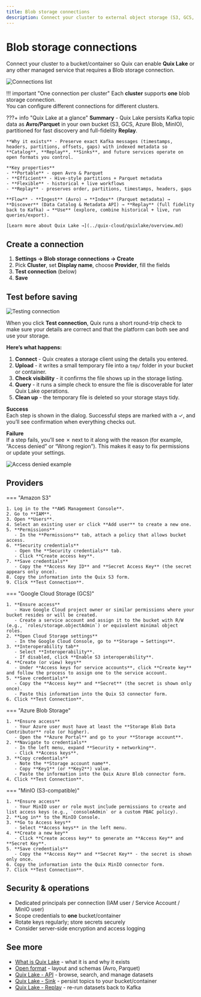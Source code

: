 ```yaml
---
title: Blob storage connections
description: Connect your cluster to external object storage (S3, GCS, Azure Blob, MinIO) to enable Quix Lake.
---
```


# Blob storage connections

Connect your cluster to a bucket/container so Quix can enable **Quix Lake** or any other managed service that requires a Blob storage connection.

![Connections list](../../images/blob-storage/connections-list-running.png)

!!! important "One connection per cluster"
    Each **cluster** supports **one** blob storage connection.  
    You can configure different connections for different clusters.
    
???+ info "Quix Lake at a glance"
    **Summary** - Quix Lake persists Kafka topic data as **Avro/Parquet** in your own bucket (S3, GCS, Azure Blob, MinIO), partitioned for fast discovery and full-fidelity **Replay**.

    **Why it exists** - Preserve exact Kafka messages (timestamps, headers, partitions, offsets, gaps) with indexed metadata so **Catalog**, **Replay**, **Sinks**, and future services operate on open formats you control.

    **Key properties**
    - **Portable** - open Avro & Parquet
    - **Efficient** - Hive-style partitions + Parquet metadata
    - **Flexible** - historical + live workflows
    - **Replay** - preserves order, partitions, timestamps, headers, gaps

    **Flow** - **Ingest** (Avro) → **Index** (Parquet metadata) → **Discover** (Data Catalog & Metadata API) → **Replay** (full fidelity back to Kafka) → **Use** (explore, combine historical + live, run queries/export).

    [Learn more about Quix Lake →](../quix-cloud/quixlake/overview.md)

## Create a connection

1. **Settings → Blob storage connections → Create**
2. Pick **Cluster**, set **Display name**, choose **Provider**, fill the fields
3. **Test connection** (below)
4. **Save**

## Test before saving

![Testing connection](../../images/blob-storage/test-connecting.png)

When you click **Test connection**, Quix runs a short round-trip check to make sure your details are correct and that the platform can both see and use your storage.

**Here’s what happens:**

1. **Connect** - Quix creates a storage client using the details you entered.  
2. **Upload** - it writes a small temporary file into a `tmp/` folder in your bucket or container.  
3. **Check visibility** - it confirms the file shows up in the storage listing.  
4. **Query** - it runs a simple check to ensure the file is discoverable for later Quix Lake operations.  
5. **Clean up** - the temporary file is deleted so your storage stays tidy.

**Success**  
Each step is shown in the dialog. Successful steps are marked with a ✓, and you’ll see confirmation when everything checks out.

**Failure**  
If a step fails, you’ll see ✗ next to it along with the reason (for example, “Access denied” or “Wrong region”). This makes it easy to fix permissions or update your settings.

![Access denied example](../../images/blob-storage/test-error.png)

## Providers

=== "Amazon S3"

    1. Log in to the **AWS Management Console**.  
    2. Go to **IAM**.  
    3. Open **Users**.  
    4. Select an existing user or click **Add user** to create a new one.  
    5. **Permissions**  
       - In the **Permissions** tab, attach a policy that allows bucket access.  
    6. **Security credentials**  
       - Open the **Security credentials** tab.  
       - Click **Create access key**.  
    7. **Save credentials**  
       - Copy the **Access Key ID** and **Secret Access Key** (the secret appears only once).  
    8. Copy the information into the Quix S3 form.  
    9. Click **Test Connection**.  

=== "Google Cloud Storage (GCS)"

    1. **Ensure access**  
       - Have Google Cloud project owner or similar permissions where your bucket resides or will be created.  
       - Create a service account and assign it to the bucket with R/W (e.g., `roles/storage.objectAdmin`) or equivalent minimal object roles.  
    2. **Open Cloud Storage settings**  
       - In the Google Cloud Console, go to **Storage → Settings**.  
    3. **Interoperability tab**  
       - Select **Interoperability**.  
       - If disabled, click **Enable S3 interoperability**.  
    4. **Create (or view) keys**  
       - Under **Access keys for service accounts**, click **Create key** and follow the process to assign one to the service account.  
    5. **Save credentials**  
       - Copy the **Access key** and **Secret** (the secret is shown only once).  
       - Paste this information into the Quix S3 connector form.  
    6. Click **Test Connection**.  


=== "Azure Blob Storage"

    1. **Ensure access**  
       - Your Azure user must have at least the **Storage Blob Data Contributor** role (or higher).  
       - Open the **Azure Portal** and go to your **Storage account**.  
    2. **Navigate to credentials**  
       - In the left menu, expand **Security + networking**.  
       - Click **Access keys**.  
    3. **Copy credentials**  
       - Note the **Storage account name**.  
       - Copy **Key1** (or **Key2**) value.  
       - Paste the information into the Quix Azure Blob connector form.  
    4. Click **Test Connection**.  

=== "MinIO (S3-compatible)"

    1. **Ensure access**  
       - Your MinIO user or role must include permissions to create and list access keys (e.g., `consoleAdmin` or a custom PBAC policy).  
    2. **Log in** to the MinIO Console.  
    3. **Go to Access keys**  
       - Select **Access keys** in the left menu.  
    4. **Create a new key**  
       - Click **Create access key** to generate an **Access Key** and **Secret Key**.  
    5. **Save credentials**  
       - Copy the **Access Key** and **Secret Key** - the secret is shown only once.  
    6. Copy the information into the Quix MinIO connector form.  
    7. Click **Test Connection**.  

## Security & operations

- Dedicated principals per connection (IAM user / Service Account / MinIO user)  
- Scope credentials to **one** bucket/container  
- Rotate keys regularly; store secrets securely  
- Consider server-side encryption and access logging

## See more

* [What is Quix Lake](../quixlake/overview.md) - what it is and why it exists
* [Open format](../quixlake/open-format.md) - layout and schemas (Avro, Parquet)
* [Quix Lake - API](../quixlake/api.md) - browse, search, and manage datasets
* [Quix Lake - Sink](./sink.md) - persist topics to your bucket/container
* [Quix Lake - Replay](./replay.md) - re-run datasets back to Kafka
